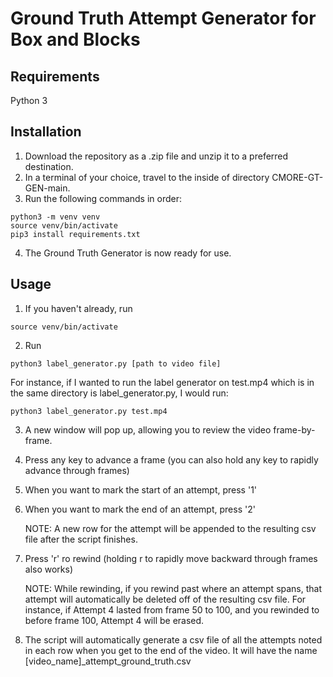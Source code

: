 # Ground Truth Attempt Generator for Box and Blocks

## Requirements
Python 3

## Installation
1) Download the repository as a .zip file and unzip it to a preferred destination.
2) In a terminal of your choice, travel to the inside of directory CMORE-GT-GEN-main.
3) Run the following commands in order:
```
python3 -m venv venv
source venv/bin/activate
pip3 install requirements.txt
```
4) The Ground Truth Generator is now ready for use.

## Usage
1) If you haven't already, run
```
source venv/bin/activate
```
2) Run
```
python3 label_generator.py [path to video file]
```
For instance, if I wanted to run the label generator on test.mp4 which is in the same directory is label_generator.py, I would run:
```
python3 label_generator.py test.mp4
```
3) A new window will pop up, allowing you to review the video frame-by-frame.
4) Press any key to advance a frame (you can also hold any key to rapidly advance through frames)
5) When you want to mark the start of an attempt, press '1'
6) When you want to mark the end of an attempt, press '2' 

   NOTE: A new row for the attempt will be appended to the resulting csv file after the script finishes.
8) Press 'r' ro rewind (holding r to rapidly move backward through frames also works)

   NOTE: While rewinding, if you rewind past where an attempt spans, that attempt will automatically be deleted off of the resulting csv file. For instance, if Attempt 4 lasted from frame 50 to 100, and you rewinded to before frame 100, Attempt 4 will be erased.
10) The script will automatically generate a csv file of all the attempts noted in each row when you get to the end of the video. It will have the name [video_name]_attempt_ground_truth.csv





